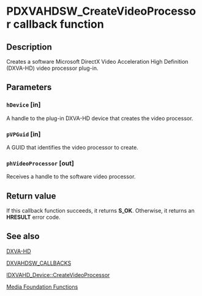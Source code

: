 # PDXVAHDSW_CreateVideoProcessor callback function

## Description

Creates a software Microsoft DirectX Video Acceleration High Definition (DXVA-HD) video processor plug-in.

## Parameters

### `hDevice` [in]

A handle to the plug-in DXVA-HD device that creates the video processor.

### `pVPGuid` [in]

A GUID that identifies the video processor to create.

### `phVideoProcessor` [out]

Receives a handle to the software video processor.

## Return value

If this callback function succeeds, it returns **S_OK**. Otherwise, it returns an **HRESULT** error code.

## See also

[DXVA-HD](https://learn.microsoft.com/windows/desktop/medfound/dxva-hd)

[DXVAHDSW_CALLBACKS](https://learn.microsoft.com/windows/desktop/api/dxvahd/ns-dxvahd-dxvahdsw_callbacks)

[IDXVAHD_Device::CreateVideoProcessor](https://learn.microsoft.com/windows/desktop/api/dxvahd/nf-dxvahd-idxvahd_device-createvideoprocessor)

[Media Foundation Functions](https://learn.microsoft.com/windows/desktop/medfound/media-foundation-functions)